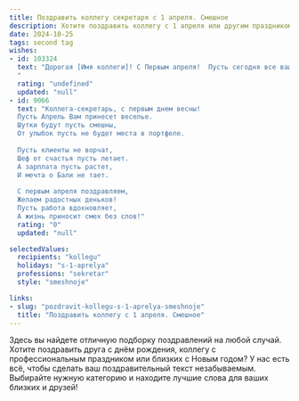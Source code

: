 ```yaml
---
title: Поздравить коллегу секретаря с 1 апреля. Смешное
description: Хотите поздравить коллегу с 1 апреля или другим праздником? Наш ИИ создаст незабываемое поздравление, а вы обязательно выделитесь среди других.  
date: 2024-10-25
tags: second tag
wishes:
- id: 103324
  text: "Дорогая [Имя коллеги]! С Первым апреля!  Пусть сегодня все ваши рабочие звонки будут исключительно приятными, а начальник — исключительно добрым и щедрым на комплименты!  Желаю вам дня, полного позитива, смеха и, конечно же, никаких неожиданных проверок!  Пусть ваш секретарский талант блещет ярче всех первоапрельских розыгрышей!
  "
  rating: "undefined"
  updated: "null"
- id: 9066
  text: "Коллега-секретарь, с первым днем весны!
  Пусть Апрель Вам принесет веселье.
  Шутки будут пусть смешны,
  От улыбок пусть не будет места в портфеле.
  
  Пусть клиенты не ворчат,
  Шеф от счастья пусть летает.
  А зарплата пусть растет,
  И мечта о Бали не тает.
  
  С первым апреля поздравляем,
  Желаем радостных деньков!
  Пусть работа вдохновляет,
  А жизнь приносит смех без слов!"
  rating: "0"
  updated: "null"

selectedValues:
  recipients: "kollegu"
  holidays: "s-1-aprelya"
  professions: "sekretar"
  style: "smeshnoje"

links:
- slug: "pozdravit-kollegu-s-1-aprelya-smeshnoje"
  title: "Поздравить коллегу с 1 апреля. Смешное"
---
```


Здесь вы найдете отличную подборку поздравлений на любой случай. 
Хотите поздравить друга с днём рождения, коллегу с профессиональным праздником или близких с Новым годом? У нас есть всё, чтобы сделать ваш поздравительный текст незабываемым. Выбирайте нужную категорию и находите лучшие слова для ваших близких и друзей!
